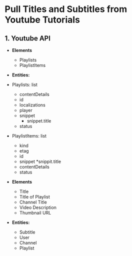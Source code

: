 # Pull Titles and Subtitles from Youtube Tutorials

## 1. Youtube API

* **Elements**
    * Playlists
    * PlaylistItems


* **Entities:**
* Playlists: list 
    * contentDetails
    * id
    * localizations
    * player
    * snippet
        * snippet.title
    * status


* PlaylistItems: list 
    * kind
    * etag
    * id
    * snippet
        *snippit.title
    * contentDetails
    * status

* **Elements**
    * Title
    * Title of Playlist
    * Channel Title
    * Video Description
    * Thumbnail URL
* **Entities:**
    * Subtitle 
    * User
    * Channel
    * Playlist



